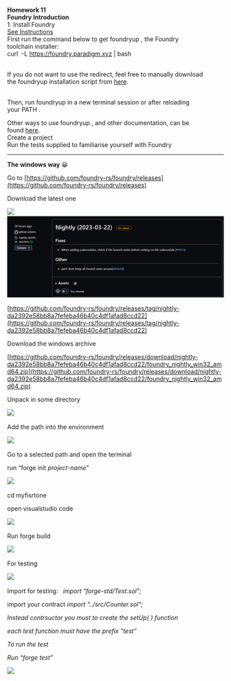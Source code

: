 **Homework 11**  
**Foundry Introduction**  
1\. Install Foundry  
[See Instructions](https://github.com/foundry-rs/foundry#installation)  
First run the command below to get foundryup , the Foundry  
toolchain installer:  
curl  -L https://foundry.paradigm.xyz | bash  
 

If you do not want to use the redirect, feel free to manually download  
the foundryup installation script from [here](https://raw.githubusercontent.com/foundry-rs/foundry/master/foundryup/install).  
 

Then, run foundryup in a new terminal session or after reloading  
your PATH .

  
Other ways to use foundryup , and other documentation, can be  
found [here](https://github.com/foundry-rs/foundry/tree/master/foundryup).  
Create a project  
Run the tests supplied to familiarise yourself with Foundry

---

**The windows way** 😀

Go to [https://github.com/foundry-rs/foundry/releases](https://github.com/foundry-rs/foundry/releases)

Download the latest one 

![](https://33333.cdn.cke-cs.com/kSW7V9NHUXugvhoQeFaf/images/40c2a2a327180e499330a4cb4a8fa5eaf8ea7b9fc0ec371f.png)
![](https://github.com/sergiotechx/bnbchainzero2hero/blob/main/homework11/1.png)

[https://github.com/foundry-rs/foundry/releases/tag/nightly-da2392e58bb8a7fefeba46b40c4df1afad8ccd22](https://github.com/foundry-rs/foundry/releases/tag/nightly-da2392e58bb8a7fefeba46b40c4df1afad8ccd22)

Download the windows archive

[https://github.com/foundry-rs/foundry/releases/download/nightly-da2392e58bb8a7fefeba46b40c4df1afad8ccd22/foundry_nightly_win32_amd64.zip](https://github.com/foundry-rs/foundry/releases/download/nightly-da2392e58bb8a7fefeba46b40c4df1afad8ccd22/foundry_nightly_win32_amd64.zip)

Unpack in some directory

![](https://33333.cdn.cke-cs.com/kSW7V9NHUXugvhoQeFaf/images/68610ca4f866ba60f783454fde7f1868e6d1da29148124e2.png)

Add the path into the environment

![](https://33333.cdn.cke-cs.com/kSW7V9NHUXugvhoQeFaf/images/00cd55c052acf05404bf46323343fbeed6a418b5aa069fde.png)

Go to a selected path and open the terminal

run “forge init _project-name_”

![](https://33333.cdn.cke-cs.com/kSW7V9NHUXugvhoQeFaf/images/22d07578bcfaf6179079b4fe197ee01a52668a2380d94478.png)

cd myfisrtone

open visualstudio code

![](https://33333.cdn.cke-cs.com/kSW7V9NHUXugvhoQeFaf/images/08eab32df9277449f219695e103129f9530cb546d4c8310b.png)

Run forge build

![](https://33333.cdn.cke-cs.com/kSW7V9NHUXugvhoQeFaf/images/40dbe11306d5e8140e9e5c62b5054bf14d5fb8bcbe3ba41d.png)

For testing

![](https://33333.cdn.cke-cs.com/kSW7V9NHUXugvhoQeFaf/images/9b814d19475dbdd0cf3aff32e63c2c347efeecf0a6840d56.png)

Import for testing:   _import "forge-std/Test.sol";_

import your contract _import "../src/Counter.sol";_

_Instead contrsuctor you must to create the setUp( ) function_

_each test function must have the prefix “test”_

_To run the test_

_Run “forge test”_

![](https://33333.cdn.cke-cs.com/kSW7V9NHUXugvhoQeFaf/images/0a851c033d64cefaebf73c5fbf2462fae657bfd181a07099.png)
